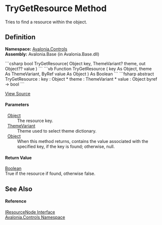 # TryGetResource Method


Tries to find a resource within the object.



## Definition
**Namespace:** <a href="N_Avalonia_Controls">Avalonia.Controls</a>  
**Assembly:** Avalonia.Base (in Avalonia.Base.dll)

<Tabs groupId="api-code-preview">
<TabItem value="csharp" label="C#">
```csharp
bool TryGetResource(
	Object key,
	ThemeVariant? theme,
	out Object?? value
)
```
</TabItem>
<TabItem value="vb" label="VB">
```vb
Function TryGetResource ( 
	key As Object,
	theme As ThemeVariant,
	<OutAttribute> ByRef value As Object
) As Boolean
```
</TabItem>
<TabItem value="fsharp" label="F#">
```fsharp
abstract TryGetResource : 
        key : Object * 
        theme : ThemeVariant * 
        value : Object byref -> bool 
```
</TabItem>
</Tabs>



<a href="https://github.com/AvaloniaUI/Avalonia/tree/master/src/Avalonia.Base/Controls/IResourceNode.cs" title="View the source code">View Source</a>



#### Parameters
<dl><dt>  <a href="https://learn.microsoft.com/dotnet/api/system.object" target="_blank" rel="noopener noreferrer">Object</a></dt><dd>The resource key.</dd><dt>  <a href="T_Avalonia_Styling_ThemeVariant">ThemeVariant</a></dt><dd>Theme used to select theme dictionary.</dd><dt>  <a href="https://learn.microsoft.com/dotnet/api/system.object" target="_blank" rel="noopener noreferrer">Object</a></dt><dd>When this method returns, contains the value associated with the specified key, if the key is found; otherwise, null.</dd></dl>

#### Return Value
<a href="https://learn.microsoft.com/dotnet/api/system.boolean" target="_blank" rel="noopener noreferrer">Boolean</a>  
True if the resource if found, otherwise false.

## See Also


#### Reference
<a href="T_Avalonia_Controls_IResourceNode">IResourceNode Interface</a>  
<a href="N_Avalonia_Controls">Avalonia.Controls Namespace</a>  

